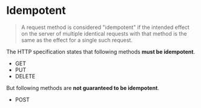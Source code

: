 # Idempotent
> A request method is considered "idempotent" if the intended effect on the server of multiple identical requests with that method is the same as the effect for a single such request.

The HTTP specification states that following methods __must be idempotent__.

* GET
* PUT
* DELETE

But following methods are __not guaranteed to be idempotent__.

* POST

